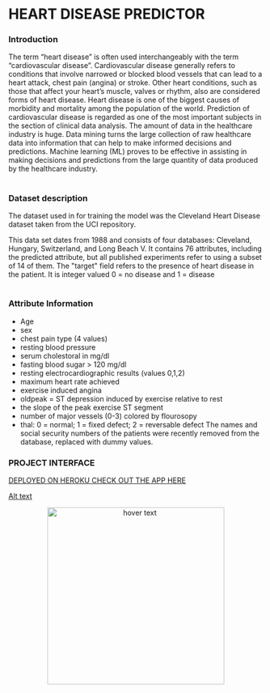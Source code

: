 # <h1> HEART DISEASE PREDICTOR </h1>
<h3> Introduction </h3>
 The term “heart disease” is often used interchangeably with the term “cardiovascular disease”. Cardiovascular disease generally refers to conditions that involve narrowed or blocked blood vessels that can lead to a heart attack, chest pain (angina) or stroke. Other heart conditions, such as those that affect your heart’s muscle, valves or rhythm, also are considered forms of heart disease.
Heart disease is one of the biggest causes of morbidity and mortality among the population of the world. Prediction of cardiovascular disease is regarded as one of the most important subjects in the section of clinical data analysis. The amount of data in the healthcare industry is huge. Data mining turns the large collection of raw healthcare data into information that can help to make informed decisions and predictions.  
Machine learning (ML) proves to be effective in assisting in making decisions and predictions from the large quantity of data produced by the healthcare industry.

# <h3> Dataset description 
  The dataset used in for training the model was the Cleveland Heart Disease dataset taken from the UCI repository.
 
This data set dates from 1988 and consists of four databases: Cleveland, Hungary, Switzerland, and Long Beach V. It contains 76 attributes, including the predicted attribute, but all published experiments refer to using a subset of 14 of them. The "target" field refers to the presence of heart disease in the patient. It is integer valued 0 = no disease and 1 = disease

# <h3> Attribute Information </h3>
* Age
* sex
* chest pain type (4 values)
* resting blood pressure
* serum cholestoral in mg/dl
* fasting blood sugar > 120 mg/dl
* resting electrocardiographic results (values 0,1,2)
* maximum heart rate achieved
* exercise induced angina
* oldpeak = ST depression induced by exercise relative to rest
* the slope of the peak exercise ST segment
* number of major vessels (0-3) colored by flourosopy
* thal: 0 = normal; 1 = fixed defect; 2 = reversable defect
The names and social security numbers of the patients were recently removed from the database, replaced with dummy values.

<h3> PROJECT INTERFACE </h3>

[DEPLOYED ON HEROKU CHECK OUT THE APP HERE](https://heart-disease-ai.herokuapp.com)

[Alt text](https://github.com/Tobyawo/Heart-Disease-Predictor-WebApp/blob/master/Screenshot_1~2.png?raw=true)

<p align="center">
  <img src="./screenshot_1~1" width="350" title="hover text">
</p>
